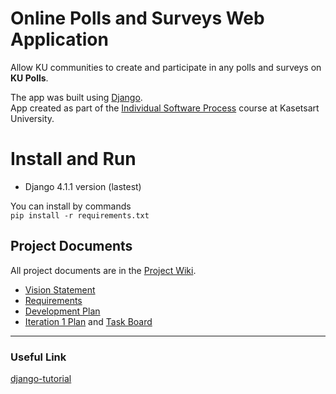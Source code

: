 # Online Polls and Surveys Web Application 

Allow KU communities to create and participate in any polls and surveys on **KU Polls**. <br>

The app was built using [Django](https://www.djangoproject.com/). <br>
App created as part of the [Individual Software Process](
https://cpske.github.io/ISP) course at Kasetsart University.

# Install and Run

- Django 4.1.1 version (lastest) <br>

You can install by commands <br>
`pip install -r requirements.txt`

## Project Documents

All project documents are in the [Project Wiki](../../wiki/Home).

- [Vision Statement](../../wiki/Vision%20Statement)<br>
- [Requirements](../../wiki/Requirements)<br>
- [Development Plan](../../wiki/Development%20Plan)<br>
- [Iteration 1 Plan](../../wiki/Iteration%201%20Plan)
and [Task Board](https://github.com/users/jaybjackie/projects/4/views/2)
***
### Useful Link
[django-tutorial](https://docs.djangoproject.com/en/4.1/intro/tutorial01/)
